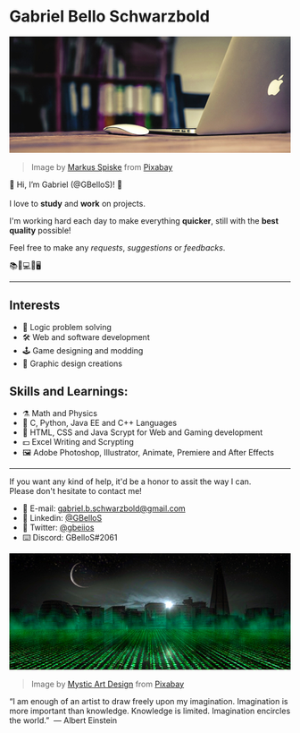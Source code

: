 # Gabriel Bello Schwarzbold

![Office picture](Images/office.jpg)
> Image by [Markus Spiske](https://pixabay.com/users/markusspiske-670330/?utm_source=link-attribution&amp;utm_medium=referral&amp;utm_campaign=image&amp;utm_content=581131) from [Pixabay](https://pixabay.com//?utm_source=link-attribution&amp;utm_medium=referral&amp;utm_campaign=image&amp;utm_content=581131)

👋 Hi, I’m Gabriel (@GBelloS)! 🙂<br><br>
I love to **study** and **work** on projects.

I'm working hard each day to make everything **quicker**, still with the **best quality** possible!

Feel free to make any *requests*, *suggestions* or *feedbacks*.

<div style="display:flex"><span>📚</span><span>🧮</span><span>💻</span><span>📱</span><span>🖥</span></div>

---

## Interests

- 🧮 Logic problem solving
- 🛠 Web and software development
- 🕹 Game designing and modding
- 🌆 Graphic design creations

## Skills and Learnings:

- ⚗ Math and Physics
- 🔢 C, Python, Java EE and C++ Languages
- 📰 HTML, CSS and Java Scrypt for Web and Gaming development
- 💵 Excel Writing and Scrypting
- 🖼 Adobe Photoshop, Illustrator, Animate, Premiere and After Effects

---

If you want any kind of help, it'd be a honor to assit the way I can.<br>Please don't hesitate to contact me!

- 📨 E-mail: gabriel.b.schwarzbold@gmail.com
- 🎎 Linkedin: [@GBelloS](linkedin.com/in/gbellos/en)
- 🐤 Twitter: [@gbeiios](https://www.twitter.com/GBeIIoS)
- ⌨️ Discord: GBelloS#2061

![Coding city picture](images/coding.jpg)
> Image by [Mystic Art Design](https://pixabay.com/pt/users/mysticsartdesign-322497/?utm_source=link-attribution&amp;utm_medium=referral&amp;utm_campaign=image&amp;utm_content=702178) from [Pixabay](https://pixabay.com/pt//?utm_source=link-attribution&amp;utm_medium=referral&amp;utm_campaign=image&amp;utm_content=702178)

“I am enough of an artist to draw freely upon my imagination. Imagination is more important than knowledge. Knowledge is limited. Imagination encircles the world.”
 ― Albert Einstein

<!-- GBelloS/GBelloS is a ✨ special ✨ repository because its `README.md` (this file) appears on your GitHub profile.
You can click the Preview link to take a look at your changes. -->
